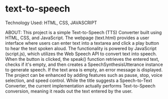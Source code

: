 # text-to-speech
Technology Used: HTML, CSS, JAVASCRIPT

ABOUT:
This project is a simple Text-to-Speech (TTS) Converter built using HTML, CSS, and JavaScript. The webpage (text.html) provides a user interface where users can enter text into a textarea and click a play button to hear the text spoken aloud. The functionality is powered by JavaScript (script.js), which utilizes the Web Speech API to convert text into speech. When the button is clicked, the speak() function retrieves the entered text, checks if it's empty, and then creates a SpeechSynthesisUtterance instance to generate speech. If the text area is empty, an error message is displayed. The project can be enhanced by adding features such as pause, stop, voice selection, and speed control. While the title suggests a Speech-to-Text Converter, the current implementation actually performs Text-to-Speech conversion, meaning it reads out the text entered by the user.







